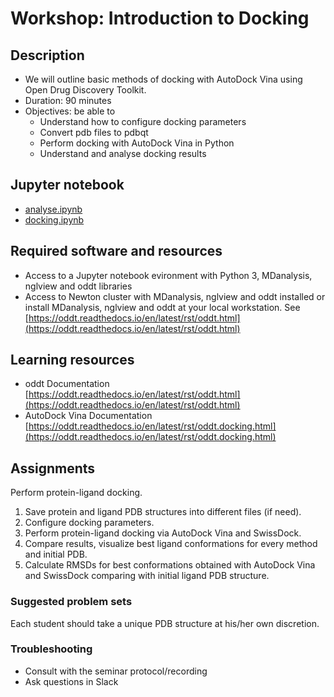 # Workshop: Introduction to Docking

## Description
- We will outline basic methods of docking with AutoDock Vina using Open Drug Discovery Toolkit.
- Duration: 90 minutes
- Objectives: be able to 
    - Understand how to configure docking parameters
    - Convert pdb files to pdbqt
    - Perform docking with AutoDock Vina in Python
    - Understand and analyse docking results

## Jupyter notebook
- [analyse.ipynb](analysis.ipynb)
- [docking.ipynb](docking.ipynb)
## Required software and resources
- Access to a Jupyter notebook evironment with Python 3, MDanalysis, nglview and oddt libraries
- Access to Newton cluster with MDanalysis, nglview and oddt installed or install MDanalysis, nglview and oddt at your local workstation. See [https://oddt.readthedocs.io/en/latest/rst/oddt.html](https://oddt.readthedocs.io/en/latest/rst/oddt.html)

## Learning resources
- oddt Documentation [https://oddt.readthedocs.io/en/latest/rst/oddt.html](https://oddt.readthedocs.io/en/latest/rst/oddt.html)
- AutoDock Vina Documentation [https://oddt.readthedocs.io/en/latest/rst/oddt.docking.html](https://oddt.readthedocs.io/en/latest/rst/oddt.docking.html)



## Assignments

Perform protein-ligand docking.

1. Save protein and ligand PDB structures into different files (if need).
2. Configure docking parameters.
3. Perform protein-ligand docking via AutoDock Vina and SwissDock.
4. Compare results, visualize best ligand conformations for every method and initial PDB.
5. Calculate RMSDs for best conformations obtained with AutoDock Vina and SwissDock comparing with initial ligand PDB structure.

### Suggested problem sets
Each student should take a unique PDB structure  at his/her own discretion.

### Troubleshooting
- Consult with the seminar protocol/recording
- Ask questions in Slack
